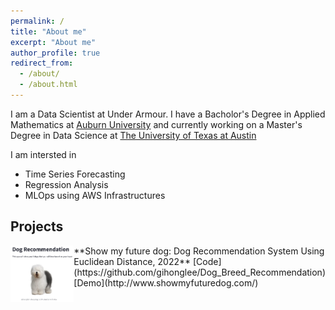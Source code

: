 ```yaml
---
permalink: /
title: "About me"
excerpt: "About me"
author_profile: true
redirect_from:
  - /about/
  - /about.html
---
```


I am a Data Scientist at Under Armour. I have a Bacholor's Degree in Applied Mathematics at [Auburn University](https://www.auburn.edu/) and currently working on a Master's Degree in Data Science at [The University of Texas at Austin](https://www.utexas.edu/)

I am intersted in

- Time Series Forecasting
- Regression Analysis
- MLOps using AWS Infrastructures

## Projects

<!-- ![Alt text](images/showmyfuturedog.png "img") -->

<div style="display: flex;">
  <div style="flex: 1;">
    <img src="images/showmyfuturedog.png" alt="Image" style="width: 200px; height: auto;">
  </div>
  <div style="flex: 1;">
    **Show my future dog: Dog Recommendation System Using Euclidean Distance, 2022**
    [Code](https://github.com/gihonglee/Dog_Breed_Recommendation) [Demo](http://www.showmyfuturedog.com/)
  </div>
</div>

